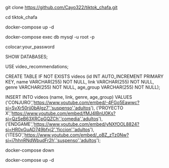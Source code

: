 git clone https://github.com/Cayo322/tiktok_chafa.git

cd tiktok_chafa

docker-compose up -d


docker-compose exec db mysql -u root -p

colocar:your_password


SHOW DATABASES;

USE video_recommendations;

CREATE TABLE IF NOT EXISTS videos (id INT AUTO_INCREMENT PRIMARY KEY, name VARCHAR(255) NOT NULL, link VARCHAR(255) NOT NULL, genre VARCHAR(255) NOT NULL, age_group VARCHAR(255) NOT NULL);


INSERT INTO videos (name, link, genre, age_group) VALUES ('CONJURO','https://www.youtube.com/embed/-4FGo5Eawwc?si=SvXr50rjj0bAIgz7','suspenso','adultos'), ('PROYECTO X','https://www.youtube.com/embed/fMJ4IBnU0Ks?si=QzSeB63XRCpGQZCh','comedia','adultos'), ('ENDGAME','https://www.youtube.com/embed/yNXfOOL8824?si=HR0xGuAD749bfxj2','ficcion','adultos'), ('ITESO','https://www.youtube.com/embed/_oBZ_zTz0Nw?si=i7hhnRNdWbudFr2h','suspenso','adultos');



docker-compose down

docker-compose up -d
